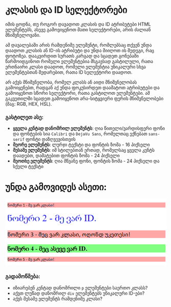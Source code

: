# კლასის და ID სელექტორები

იმის ცოდნა, თუ როგორ დავადოთ კლასის და ID ატრიბუტები HTML ელემენტებს, ასევე გამოვიყენოთ მათი სელექტორები, არის ძალიან მნიშვნელოვანი.

ამ დავალებაში არის რამდენიმე ელემენტი, რომლებსაც თქვენ უნდა დაადოთ კლასის ან ID-ის ატრიბუტი და უნდა მიიღოთ ის შედეგი, რაც ფოტოზეა.  დააკვირდით სურათს კარგად და სცადეთ გონებაში წარმოიდგინოთ რომელი ელემენტებია მსგავსად გასტილული, რათა ერთნაირი კლასი დაადოთ, რომელი ელემენტია უნიკალური სხვა ელემენტებთან შედარებით, რათა ID სელექტორი დაადოთ.

არ აქვს მნიშვნელობა, რომელ კლასს ან აიდი მნიშვნელობას გამოიყენებთ, რადგან აქ უნდა ფოკუსირდეთ დაამატოთ ატრიბუტები და გამოიყენოთ სწორი სელექტორი, რათა გასტილოთ ელემენტები. ამ გაკვეთილში სცადეთ გამოიყენოთ არა-სიტყვიერი ფერის მნიშვნელობები (მაგ: RGB, HEX, HSL). 

### გასტილეთ ასე:

- **ყველა კენტად დანომრილ ელემენტს**: ღია წითელი/ვარდისფერი ფონი და ფონტების სია `Calibri` და `DejaVu Sans`, რომელთაც ექნებათ `sans-serif` ფონტი დაზღვევისთვის
- **მეორე ელემენტს**: ლურჯი ტექსტი და ფონტის ზომა - 16 პიქსელი
- **მესამე ელემენტს**: იმ სტილებთან ერთად, რომელსაც ყველა კენტს დაადებთ, დამატებით ფონტის ზომა - 24 პიქსელი
- **მეოთხე ელემენტს**: ღია მწვანე ფონი, ფონტის ზომა - 24 პიქსელი და სქელი ტექსტი

# უნდა გამოვიდეს ასეთი:

![dasrulebuli](https://raw.githubusercontent.com/XazyProject/css-davalebebi/main/fundamentalebi/02-class-id-seleqtorebi/dasrulebuli.png?token=GHSAT0AAAAAACMIWC6DZY2LSRERQZMHMIJQZM4MDWA)

### გადამოწმება:

- იზიარებენ კენტად დანომრილი `p` ელემენტები საერთო კლასს?
- აქვთ ლუწად დანომრილ `div` ელემენტებს უნიკალური ID-ები?
- აქვს მესამე ელემენტს რამდენიმე კლასი?